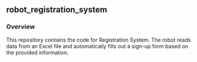 ## robot_registration_system

### Overview
This repository contains the code for Registration System. The robot reads data from an Excel file and automatically fills out a sign-up form based on the provided information.
